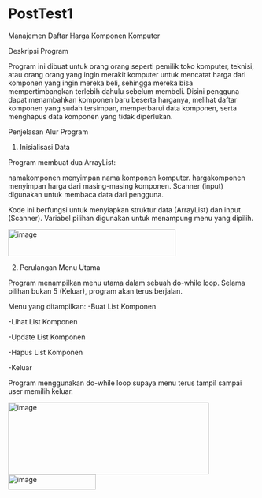 # PostTest1

Manajemen Daftar Harga Komponen Komputer

Deskripsi Program

Program ini dibuat untuk orang orang seperti pemilik toko komputer, teknisi, atau orang orang yang ingin merakit komputer untuk mencatat harga dari komponen yang ingin mereka beli, sehingga mereka bisa mempertimbangkan terlebih dahulu sebelum membeli.
Disini pengguna dapat menambahkan komponen baru beserta harganya, melihat daftar komponen yang sudah tersimpan, memperbarui data komponen, serta menghapus data komponen yang tidak diperlukan.

Penjelasan Alur Program

1. Inisialisasi Data

Program membuat dua ArrayList:

namakomponen menyimpan nama komponen komputer.
hargakomponen menyimpan harga dari masing-masing komponen.
Scanner (input) digunakan untuk membaca data dari pengguna.

Kode ini berfungsi untuk menyiapkan struktur data (ArrayList) dan input (Scanner).
Variabel pilihan digunakan untuk menampung menu yang dipilih.

<img width="340" height="55" alt="image" src="https://github.com/user-attachments/assets/478a6ad6-d31a-430a-96e3-8bbac2c22a71" />

2. Perulangan Menu Utama

Program menampilkan menu utama dalam sebuah do-while loop.
Selama pilihan bukan 5 (Keluar), program akan terus berjalan.

Menu yang ditampilkan:
-Buat List Komponen

-Lihat List Komponen

-Update List Komponen

-Hapus List Komponen

-Keluar

Program menggunakan do-while loop supaya menu terus tampil sampai user memilih keluar.

<img width="408" height="146" alt="image" src="https://github.com/user-attachments/assets/80c16702-7da9-47e3-974e-27dd616c5ce0" />
<img width="178" height="31" alt="image" src="https://github.com/user-attachments/assets/82a336ac-7c8f-49a4-9a0f-dc2e05d9db6e" />


